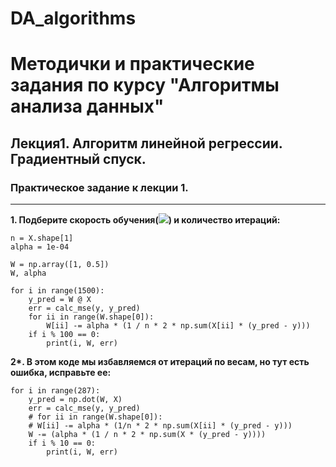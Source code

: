 # DA_algorithms

# Методички и практические задания по курсу "Алгоритмы анализа данных"  

## Лекция1. Алгоритм линейной регрессии. Градиентный спуск.  

### Практическое задание к лекции 1.  

---

**1. Подберите скорость обучения(<img src="https://render.githubusercontent.com/render/math?math=%24%5Calpha%24">) и количество итераций:**  

```
n = X.shape[1]  
alpha = 1e-04

W = np.array([1, 0.5])   
W, alpha   
```
```
for i in range(1500):  
    y_pred = W @ X  
    err = calc_mse(y, y_pred)  
    for ii in range(W.shape[0]):  
        W[ii] -= alpha * (1 / n * 2 * np.sum(X[ii] * (y_pred - y)))  
    if i % 100 == 0:  
        print(i, W, err)  
```
**2\*. В этом коде мы избавляемся от итераций по весам, но тут есть ошибка, исправьте ее:**  

```
for i in range(287):
    y_pred = np.dot(W, X)
    err = calc_mse(y, y_pred)
    # for ii in range(W.shape[0]):
    # W[ii] -= alpha * (1/n * 2 * np.sum(X[ii] * (y_pred - y)))
    W -= (alpha * (1 / n * 2 * np.sum(X * (y_pred - y))))
    if i % 10 == 0:
        print(i, W, err)
```

